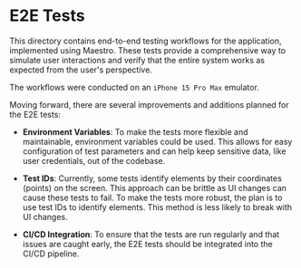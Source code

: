 # E2E Tests

This directory contains end-to-end testing workflows for the application,
implemented using Maestro. These tests provide a comprehensive way to simulate
user interactions and verify that the entire system works as expected from the
user's perspective.

The workflows were conducted on an `iPhone 15 Pro Max` emulator.

Moving forward, there are several improvements and additions planned for the E2E
tests:

- **Environment Variables**: To make the tests more flexible and maintainable,
  environment variables could be used. This allows for easy configuration of
  test parameters and can help keep sensitive data, like user credentials, out
  of the codebase.

- **Test IDs**: Currently, some tests identify elements by their coordinates
  (points) on the screen. This approach can be brittle as UI changes can cause
  these tests to fail. To make the tests more robust, the plan is to use test
  IDs to identify elements. This method is less likely to break with UI changes.

- **CI/CD Integration**: To ensure that the tests are run regularly and that
  issues are caught early, the E2E tests should be integrated into the CI/CD
  pipeline.
